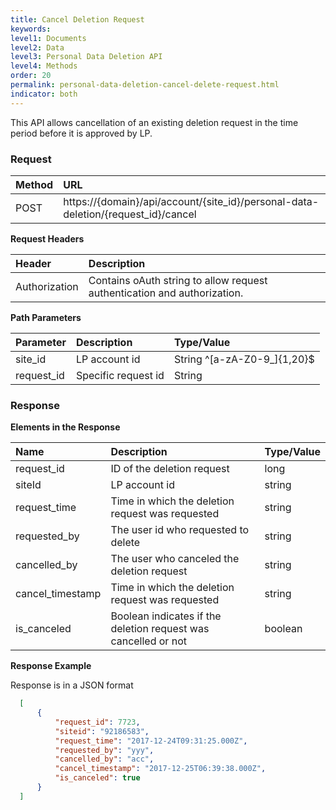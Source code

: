 ```yaml
---
title: Cancel Deletion Request
keywords:
level1: Documents
level2: Data 
level3: Personal Data Deletion API
level4: Methods
order: 20
permalink: personal-data-deletion-cancel-delete-request.html
indicator: both
---
```


This API allows cancellation of an existing deletion request in the time period before it is approved by LP.

### Request

 |Method|      URL|
 |:--------  |:---  |
 |POST|  https://{domain}/api/account/{site_id}/personal-data-deletion/{request_id}/cancel |

**Request Headers**

 |Header         |Description  |
 |:------|        :--------  |
 |Authorization|  Contains oAuth string to allow request authentication and authorization.  |

 **Path Parameters**

  |Parameter|  Description|  Type/Value |
  |:------    |:--------    |:--------|
  |site_id|  LP account id|   String ^[a-zA-Z0-9_]{1,20}$|
  |request_id  |Specific request id   |String|

### Response

  **Elements in the Response**

  |Name                 | Description                                                                    | Type/Value
  |:------------------- | :----------------------------------------------------------------------------- | :---------
  |request_id           | ID of the deletion request                                     | long
  |siteId               | LP account id                                  | string
  |request_time         | Time in which the deletion request was requested                                | string
  |requested_by         | The user id who requested to delete     | string
  |cancelled_by         | The user who canceled the deletion request                                | string
  |cancel_timestamp     | Time in which the deletion request was requested                                | string
  |is_canceled          | Boolean indicates if the deletion request was cancelled or not     | boolean


  **Response Example**

  Response is in a JSON format

```json
  [
      {
          "request_id": 7723,
          "siteid": "92186583",
          "request_time": "2017-12-24T09:31:25.000Z",
          "requested_by": "yyy",
          "cancelled_by": "acc",
          "cancel_timestamp": "2017-12-25T06:39:38.000Z",
          "is_canceled": true
      }
  ]
```
